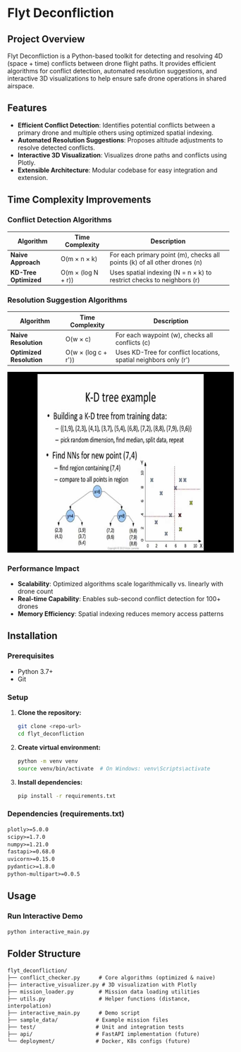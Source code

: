 # Flyt Deconfliction

## Project Overview
Flyt Deconfliction is a Python-based toolkit for detecting and resolving 4D (space + time) conflicts between drone flight paths. It provides efficient algorithms for conflict detection, automated resolution suggestions, and interactive 3D visualizations to help ensure safe drone operations in shared airspace.

## Features
- **Efficient Conflict Detection**: Identifies potential conflicts between a primary drone and multiple others using optimized spatial indexing.
- **Automated Resolution Suggestions**: Proposes altitude adjustments to resolve detected conflicts.
- **Interactive 3D Visualization**: Visualizes drone paths and conflicts using Plotly.
- **Extensible Architecture**: Modular codebase for easy integration and extension.

## Time Complexity Improvements

### Conflict Detection Algorithms
| Algorithm | Time Complexity | Description |
|-----------|----------------|-------------|
| **Naive Approach** | O(m × n × k) | For each primary point (m), checks all points (k) of all other drones (n) |
| **KD-Tree Optimized** | O(m × (log N + r)) | Uses spatial indexing (N = n × k) to restrict checks to neighbors (r) |

### Resolution Suggestion Algorithms
| Algorithm | Time Complexity | Description |
|-----------|----------------|-------------|
| **Naive Resolution** | O(w × c) | For each waypoint (w), checks all conflicts (c) |
| **Optimized Resolution** | O(w × (log c + r')) | Uses KD-Tree for conflict locations, spatial neighbors only (r') |

<img src="docs/maxresdefault.jpg" width="820" height="400" style="border: 5px solid black;">

### Performance Impact
- **Scalability**: Optimized algorithms scale logarithmically vs. linearly with drone count
- **Real-time Capability**: Enables sub-second conflict detection for 100+ drones
- **Memory Efficiency**: Spatial indexing reduces memory access patterns

## Installation

### Prerequisites
- Python 3.7+
- Git

### Setup
1. **Clone the repository:**
   ```bash
   git clone <repo-url>
   cd flyt_deconfliction
   ```

2. **Create virtual environment:**
   ```bash
   python -m venv venv
   source venv/bin/activate  # On Windows: venv\Scripts\activate
   ```

3. **Install dependencies:**
   ```bash
   pip install -r requirements.txt
   ```

### Dependencies (requirements.txt)
```txt
plotly>=5.0.0
scipy>=1.7.0
numpy>=1.21.0
fastapi>=0.68.0
uvicorn>=0.15.0
pydantic>=1.8.0
python-multipart>=0.0.5
```

## Usage
### Run Interactive Demo
```bash
python interactive_main.py
```

## Folder Structure
```
flyt_deconfliction/
├── conflict_checker.py      # Core algorithms (optimized & naive)
├── interactive_visualizer.py # 3D visualization with Plotly
├── mission_loader.py        # Mission data loading utilities
├── utils.py                 # Helper functions (distance, interpolation)
├── interactive_main.py      # Demo script
├── sample_data/            # Example mission files
├── test/                   # Unit and integration tests
├── api/                    # FastAPI implementation (future)
└── deployment/             # Docker, K8s configs (future)
```

